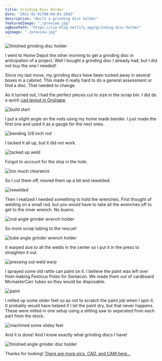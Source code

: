 ```yaml
---
title: Grinding Disc Holder
date: "2021-02-01T08:04:03.284Z"
description: "Built a grinding disc holder"
featuredImage: "./preview.jpg"
ogBasePath: "https://cce-blog.netlify.app/grinding-disc-holder"
ogImage: "./preview.jpg"
---
```


<img class="blog-img" src="https://circuit-case-blog.s3-us-west-1.amazonaws.com/Grinding-Disc-Holder/preview.jpg" alt="finished grinding disc holder"><br/>

I went to Home Depot the other morning to get a grinding disc in anticipation of a project. Well I bought a grinding disc I already had, but I did not buy the one I needed!

Since my last move, my grinding discs have been tucked away in several boxes in a cabinet. This made it really hard to do a general assessment or find a disc. That needed to change.

As it turned out, I had the perfect pieces cut to size in the scrap bin. I did do a quick <a href="https://cad.onshape.com/documents/051d3a49fa876088d094ccb1/w/1890f058e50a78405dbb7900/e/8f715ca3e3cd102d16f5364b" target="_blank">cad layout in Onshape</a>.

![build start](./pic1.jpg)

I put a slight angle on the rods using my home made bender. I just made the first one and used it as a gauge for the next ones.

![bending 3/8 inch rod](./pic2.jpg)

I tacked it all up, but it did not work.

![tacked up weld](./pic3.jpg)

Forgot to account for the slop in the hole.

![too much clearance](./pic4.jpg)

So I cut them off, moved them up a bit and rewelded.

![rewelded](./pic5.jpg)

Then I realized I needed something to hold the wrenches. First thought of welding on a small rod, but you would have to take all the wrenches off to get to the inner wrench. No bueno.

![rod angle grinder wrench holder](./pic6.jpg)

So more scrap tubing to the rescue!

![tube angle grinder wrench holder](./pic7.jpg)

It warped due to all the welds in the center so I put it in the press to straighten it out.

![pressing out weld warp](./pic8.jpg)

I sprayed some old rattle can paint on it. I believe the paint was left over from making Festivus Poles for Santacon. We made them out of cardboard McmasterCarr tubes so they would be disposable.

![paint](./pic9.jpg)

I milled up some slider feet so as not to scratch the paint job when I spin it. It probably would have helped if I let the paint dry, but that never happens. These were milled in one setup using a slitting saw to seperated from each part from the stock.

![machined some slidey feet](./pic10.jpg)

And it is done! And I know exactly what grinding discs I have!

![finished angle grinder disc holder](./pic11.jpg)

Thanks for looking! <a href="https://cad.onshape.com/documents/051d3a49fa876088d094ccb1/w/1890f058e50a78405dbb7900/e/8f715ca3e3cd102d16f5364b" target="_blank">There are more pics, CAD, and CAM here...</a>
